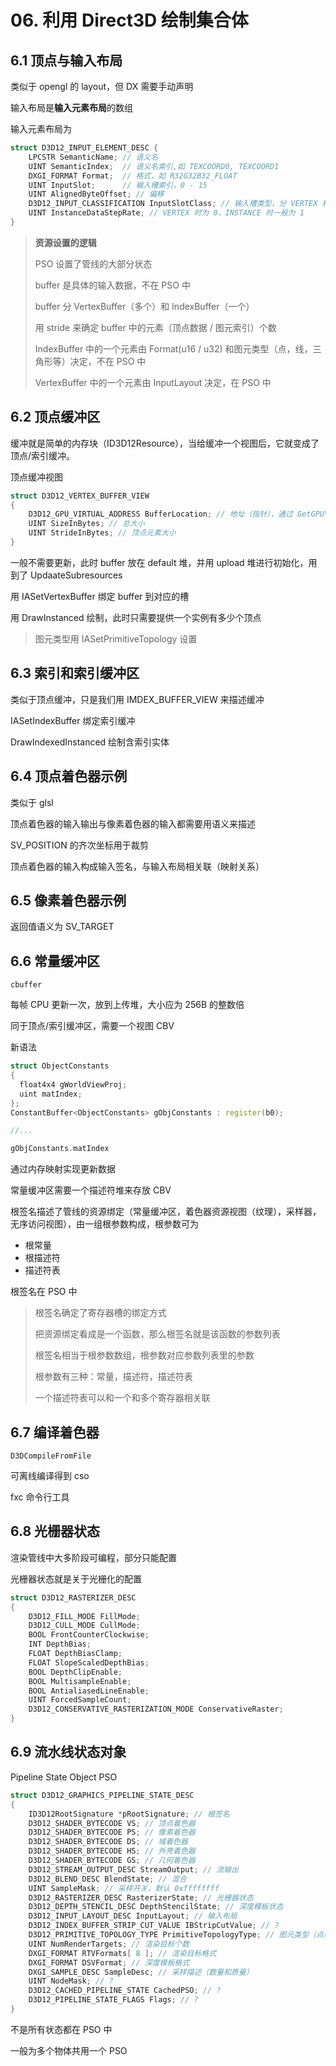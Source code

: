 # 06. 利用 Direct3D 绘制集合体

## 6.1 顶点与输入布局

类似于 opengl 的 layout，但 DX 需要手动声明

输入布局是**输入元素布局**的数组

输入元素布局为

```c++
struct D3D12_INPUT_ELEMENT_DESC {
    LPCSTR SemanticName; // 语义名
    UINT SemanticIndex;  // 语义名索引,如 TEXCOORD0, TEXCOORD1
    DXGI_FORMAT Format;  // 格式，如 R32G32B32_FLOAT
    UINT InputSlot;      // 输入槽索引，0 - 15
    UINT AlignedByteOffset; // 偏移
    D3D12_INPUT_CLASSIFICATION InputSlotClass; // 输入槽类型，分 VERTEX 和 INSTANCE
    UINT InstanceDataStepRate; // VERTEX 时为 0，INSTANCE 时一般为 1
}
```

> **资源设置的逻辑** 
>
> PSO 设置了管线的大部分状态
>
> buffer 是具体的输入数据，不在 PSO 中
>
> buffer 分 VertexBuffer（多个）和 IndexBuffer（一个） 
>
> 用 stride 来确定 buffer 中的元素（顶点数据 / 图元索引）个数
>
> IndexBuffer 中的一个元素由 Format(u16 / u32) 和图元类型（点，线，三角形等）决定，不在 PSO 中
>
> VertexBuffer 中的一个元素由 InputLayout 决定，在 PSO 中

## 6.2 顶点缓冲区

缓冲就是简单的内存块（ID3D12Resource），当给缓冲一个视图后，它就变成了顶点/索引缓冲。

顶点缓冲视图

```c++
struct D3D12_VERTEX_BUFFER_VIEW
{
    D3D12_GPU_VIRTUAL_ADDRESS BufferLocation; // 地址（指针），通过 GetGPUVirtualAddress 获得
    UINT SizeInBytes; // 总大小
    UINT StrideInBytes; // 顶点元素大小
}
```

一般不需要更新，此时 buffer 放在 default 堆，并用 upload 堆进行初始化，用到了 UpdaateSubresources

用 IASetVertexBuffer 绑定 buffer 到对应的槽

用 DrawInstanced 绘制，此时只需要提供一个实例有多少个顶点

> 图元类型用 IASetPrimitiveTopology 设置

## 6.3 索引和索引缓冲区

类似于顶点缓冲，只是我们用 IMDEX_BUFFER_VIEW 来描述缓冲

IASetIndexBuffer 绑定索引缓冲

DrawIndexedInstanced 绘制含索引实体

## 6.4 顶点着色器示例

类似于 glsl

顶点着色器的输入输出与像素着色器的输入都需要用语义来描述

SV_POSITION 的齐次坐标用于裁剪

顶点着色器的输入构成输入签名，与输入布局相关联（映射关系）

## 6.5 像素着色器示例

返回值语义为 SV_TARGET

## 6.6 常量缓冲区

`cbuffer` 

每帧 CPU 更新一次，放到上传堆，大小应为 256B 的整数倍

同于顶点/索引缓冲区，需要一个视图 CBV

新语法

```c++
struct ObjectConstants
{
  float4x4 gWorldViewProj;
  uint matIndex;
};
ConstantBuffer<ObjectConstants> gObjConstants : register(b0);

//...

gObjConstants.matIndex
```

通过内存映射实现更新数据

常量缓冲区需要一个描述符堆来存放 CBV

根签名描述了管线的资源绑定（常量缓冲区，着色器资源视图（纹理），采样器，无序访问视图），由一组根参数构成，根参数可为

- 根常量
- 根描述符
- 描述符表

根签名在 PSO 中

> 根签名确定了寄存器槽的绑定方式
>
> 把资源绑定看成是一个函数，那么根签名就是该函数的参数列表
>
> 根签名相当于根参数数组，根参数对应参数列表里的参数
>
> 根参数有三种：常量，描述符，描述符表
>
> 一个描述符表可以和一个和多个寄存器相关联

## 6.7 编译着色器

`D3DCompileFromFile` 

可离线编译得到 cso

fxc 命令行工具

## 6.8 光栅器状态

渲染管线中大多阶段可编程，部分只能配置

光栅器状态就是关于光栅化的配置

```c++
struct D3D12_RASTERIZER_DESC
{
    D3D12_FILL_MODE FillMode;
    D3D12_CULL_MODE CullMode;
    BOOL FrontCounterClockwise;
    INT DepthBias;
    FLOAT DepthBiasClamp;
    FLOAT SlopeScaledDepthBias;
    BOOL DepthClipEnable;
    BOOL MultisampleEnable;
    BOOL AntialiasedLineEnable;
    UINT ForcedSampleCount;
    D3D12_CONSERVATIVE_RASTERIZATION_MODE ConservativeRaster;
}
```

## 6.9 流水线状态对象

Pipeline State Object PSO

```c++
struct D3D12_GRAPHICS_PIPELINE_STATE_DESC
{
    ID3D12RootSignature *pRootSignature; // 根签名
    D3D12_SHADER_BYTECODE VS; // 顶点着色器
    D3D12_SHADER_BYTECODE PS; // 像素着色器
    D3D12_SHADER_BYTECODE DS; // 域着色器
    D3D12_SHADER_BYTECODE HS; // 外壳着色器
    D3D12_SHADER_BYTECODE GS; // 几何着色器
    D3D12_STREAM_OUTPUT_DESC StreamOutput; // 流输出
    D3D12_BLEND_DESC BlendState; // 混合
    UINT SampleMask; // 采样开关，默认 0xffffffff
    D3D12_RASTERIZER_DESC RasterizerState; // 光栅器状态
    D3D12_DEPTH_STENCIL_DESC DepthStencilState; // 深度模板状态
    D3D12_INPUT_LAYOUT_DESC InputLayout; // 输入布局
    D3D12_INDEX_BUFFER_STRIP_CUT_VALUE IBStripCutValue; // ?
    D3D12_PRIMITIVE_TOPOLOGY_TYPE PrimitiveTopologyType; // 图元类型（点线三角形四边形）
    UINT NumRenderTargets; // 渲染目标个数
    DXGI_FORMAT RTVFormats[ 8 ]; // 渲染目标格式
    DXGI_FORMAT DSVFormat; // 深度模板格式
    DXGI_SAMPLE_DESC SampleDesc; // 采样描述（数量和质量）
    UINT NodeMask; // ?
    D3D12_CACHED_PIPELINE_STATE CachedPSO; // ?
    D3D12_PIPELINE_STATE_FLAGS Flags; // ?
}
```

不是所有状态都在 PSO 中

一般为多个物体共用一个 PSO

